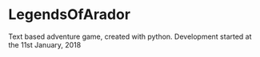 # LegendsOfArador   
Text based adventure game, created with python. 
Development started at the 11st January, 2018
